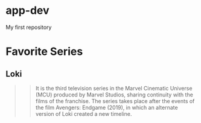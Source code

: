 # app-dev
My first repository
# Favorite Series
## Loki
>> It is the third television series in the Marvel Cinematic Universe (MCU) produced by Marvel Studios, sharing continuity with the films of the franchise. The series takes place after the events of the film Avengers: Endgame (2019), in which an alternate version of Loki created a new timeline.
 
